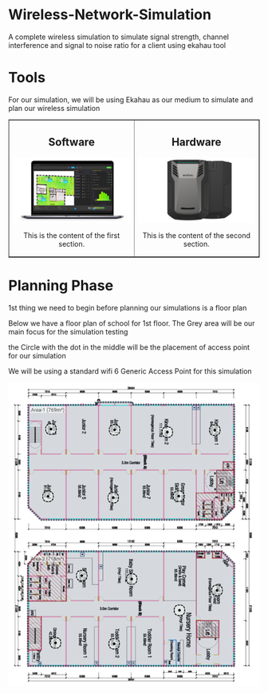 # Wireless-Network-Simulation
A complete wireless simulation to simulate signal strength, channel interference and signal to noise ratio for a client using ekahau tool

<h1>Tools</h1>
<p>For our simulation, we will be using Ekahau as our medium to simulate and plan our wireless simulation</p>
<body>
    <table border="1" width="100%">
        <tr>
            <!-- First Section -->
            <td width="50%" align="center">
                <h2>Software</h2>
                <img alt="Software" width="600px" src="https://github.com/naufalrahim99-hub/Wireless-Network-Simulation/blob/cf8e18e9c8f052e6b4482ccbe9505865da74196b/Ekahau-AI-Pro.png" />
                <p>This is the content of the first section.</p>
            </td>
            <!-- Second Section -->
            <td width="50%" align="center">
                <h2>Hardware</h2>
                <img alt="Hardware" width="600px" src="https://github.com/naufalrahim99-hub/Wireless-Network-Simulation/blob/7755d91d044dfc9151ece4d4ce4c87716396d5db/sk2-image.png" />
                <p>This is the content of the second section.</p>
            </td>
        </tr>
    </table>
</body>
<h1>Planning Phase </h1>
<p>1st thing we need to begin before planning our simulations is a floor plan</p>
<p>Below we have a floor plan of school for 1st floor. The Grey area will be our main focus for the simulation testing</p>
<p>the Circle with the dot in the middle will be the placement of access point for our simulation</p>
<p>We will be using a standard wifi 6 Generic Access Point for this simulation</p>
<img alt="picture 1" width="600px" src="https://github.com/naufalrahim99-hub/Wireless-Network-Simulation/blob/ca062aa7330a5ab83e0b3bbc068b85a864b45290/image%201.png" />

